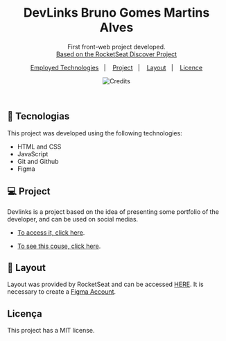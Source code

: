 <h1 align="center"> DevLinks Bruno Gomes Martins Alves </h1>

<p align="center">
First front-web project developed. <br/>
<a href="https://lp.rocketseat.com.br/devlinks/inscricao?utm_source=github&utm_medium=descricao&utm_campaign=capture-devlinks&utm_term=organic&utm_content=descricao-github-mayk-brito">Based on the RocketSeat Discover Project</a>
</p>

<p align="center">
  <a href="#-tecnologias">Employed Technologies</a>&nbsp;&nbsp;&nbsp;|&nbsp;&nbsp;&nbsp;
  <a href="#-projeto">Project</a>&nbsp;&nbsp;&nbsp;|&nbsp;&nbsp;&nbsp;
  <a href="#-layout">Layout</a>&nbsp;&nbsp;&nbsp;|&nbsp;&nbsp;&nbsp;
  <a href="#memo-licença">Licence</a>
</p>

<p align="center">
  <img alt="Credits" src=".github/cover.jpg">
</p>

<br>

## 🚀 Tecnologias

This project was developed using the following technologies:

- HTML and CSS
- JavaScript
- Git and Github
- Figma

## 💻 Project

Devlinks is a project based on the idea of presenting some portfolio of the developer, and can be used on social medias.

- [To access it, click here](https://maykbrito.github.io/devlinks).

- [To see this couse, click here](https://lp.rocketseat.com.br/devlinks/inscricao?utm_source=github&utm_medium=descricao&utm_campaign=capture-devlinks&utm_term=organic&utm_content=descricao-github-mayk-brito).

## 🔖 Layout

Layout was provided by RocketSeat and can be accessed [HERE](https://www.figma.com/community/file/1187422022288947321). It is necessary to create a [Figma Account](https://figma.com).

## Licença

This project has a MIT license.
